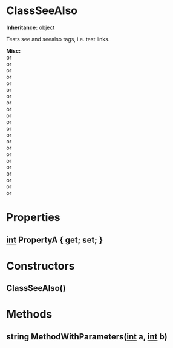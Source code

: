 # ClassSeeAlso

**Inheritance:** [object](https://docs.microsoft.com/en-us/dotnet/api/system.object)  
  
Tests see and seealso tags, i.e. test links.  
  
  
**Misc:**  
or  
or  
or  
or  
or  
or  
or  
or  
or  
or  
or  
or  
or  
or  
or  
or  
or  
or  
or  
or  
or  
or  
  

# Properties

## [int](https://docs.microsoft.com/en-us/dotnet/api/system.int32) PropertyA { get; set; }

# Constructors

##  ClassSeeAlso()

# Methods

## string MethodWithParameters([int](https://docs.microsoft.com/en-us/dotnet/api/system.int32) a, [int](https://docs.microsoft.com/en-us/dotnet/api/system.int32) b)

